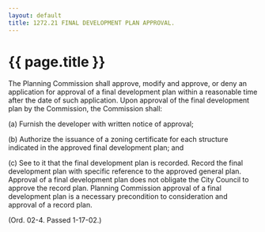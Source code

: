 ```yaml
---
layout: default 
title: 1272.21 FINAL DEVELOPMENT PLAN APPROVAL.
---
```


{{ page.title }}
================

The Planning Commission shall approve, modify and approve, or deny an
application for approval of a final development plan within a reasonable
time after the date of such application. Upon approval of the final
development plan by the Commission, the Commission shall:

​(a) Furnish the developer with written notice of approval;

​(b) Authorize the issuance of a zoning certificate for each structure
indicated in the approved final development plan; and

​(c) See to it that the final development plan is recorded. Record the
final development plan with specific reference to the approved general
plan. Approval of a final development plan does not obligate the City
Council to approve the record plan. Planning Commission approval of a
final development plan is a necessary precondition to consideration and
approval of a record plan.

(Ord. 02-4. Passed 1-17-02.)
